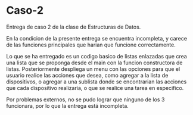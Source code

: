# Caso-2

Entrega de caso 2 de la clase de Estructuras de Datos.

En la condicion de la presente entrega se encuentra incompleta, y carece de las funciones principales que harian que funcione correctamente.

Lo que se ha entregado es un codigo basico de listas enlazadas que crea una lista que se proponga desde el main con la funcion constructora de listas.
Posteriormente despliega un menu con las opciones para que el usuario realice las acciones que desea, como agregar a la lista de dispositivos,
o agregar a una sublista donde se encontrarian las acciones que cada dispositivo realizaria, o que se realice una tarea en especifico.

Por problemas externos, no se pudo lograr que ninguno de los 3 funcionara, por lo que la entrega está incompleta.
